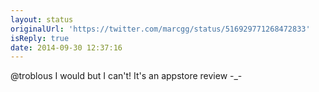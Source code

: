```yaml
---
layout: status
originalUrl: 'https://twitter.com/marcgg/status/516929771268472833'
isReply: true
date: 2014-09-30 12:37:16
---
```


@troblous I would but I can't! It's an appstore review -_-
